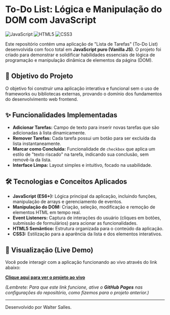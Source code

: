 # To-Do List: Lógica e Manipulação do DOM com JavaScript

![JavaScript](https://img.shields.io/badge/javascript-%23323330.svg?style=for-the-badge&logo=javascript&logoColor=%23F7DF1E)
![HTML5](https://img.shields.io/badge/html5-%23E34F26.svg?style=for-the-badge&logo=html5&logoColor=white)
![CSS3](https://img.shields.io/badge/css3-%231572B6.svg?style=for-the-badge&logo=css3&logoColor=white)

Este repositório contém uma aplicação de "Lista de Tarefas" (To-Do List) desenvolvida com foco total em **JavaScript puro (Vanilla JS)**. O projeto foi criado para demonstrar e solidificar habilidades essenciais de lógica de programação e manipulação dinâmica de elementos da página (DOM).

## 🎯 Objetivo do Projeto

O objetivo foi construir uma aplicação interativa e funcional sem o uso de frameworks ou bibliotecas externas, provando o domínio dos fundamentos do desenvolvimento web frontend.

## ✨ Funcionalidades Implementadas

* **Adicionar Tarefas:** Campo de texto para inserir novas tarefas que são adicionadas à lista dinamicamente.
* **Remover Tarefas:** Cada tarefa possui um botão para ser excluída da lista instantaneamente.
* **Marcar como Concluída:** Funcionalidade de `checkbox` que aplica um estilo de "texto riscado" na tarefa, indicando sua conclusão, sem removê-la da lista.
* **Interface Limpa:** Layout simples e intuitivo, focado na usabilidade.

## 🛠️ Tecnologias e Conceitos Aplicados

* **JavaScript (ES6+):** Lógica principal da aplicação, incluindo funções, manipulação de arrays e gerenciamento de eventos.
* **Manipulação do DOM:** Criação, seleção, modificação e remoção de elementos HTML em tempo real.
* **Event Listeners:** Captura de interações do usuário (cliques em botões, submissão de formulários) para acionar as funcionalidades.
* **HTML5 Semântico:** Estrutura organizada para o conteúdo da aplicação.
* **CSS3:** Estilização para a aparência da lista e dos elementos interativos.

## 🚀 Visualização (Live Demo)

Você pode interagir com a aplicação funcionando ao vivo através do link abaixo:

**[Clique aqui para ver o projeto ao vivo](https://waltersalles.github.io/todo-client-side-magic/)**

*(Lembrete: Para que este link funcione, ative o **GitHub Pages** nas configurações do repositório, como fizemos para o projeto anterior.)*

---
Desenvolvido por Walter Salles.
